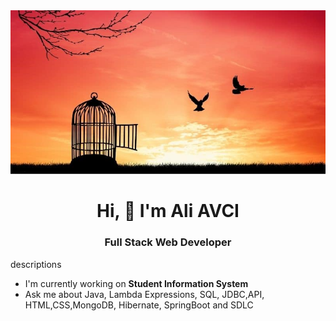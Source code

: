 <img src="https://github.com/ali06avci/ali06avci/blob/main/two-birds-escaping-from-bird-cage.jpg?raw=true">

<h1 align="center">Hi, 👋 I'm Ali AVCI</h1>

<h3 align="center" > Full Stack Web Developer </h3>

<p alignn="justify">
    descriptions
</p>

<ul>
    <li>I'm currently working on <b>Student Information System </b></li>
    <li>Ask me about Java, Lambda Expressions, SQL, JDBC,API, HTML,CSS,MongoDB, Hibernate, SpringBoot and SDLC </li>
</ul>
